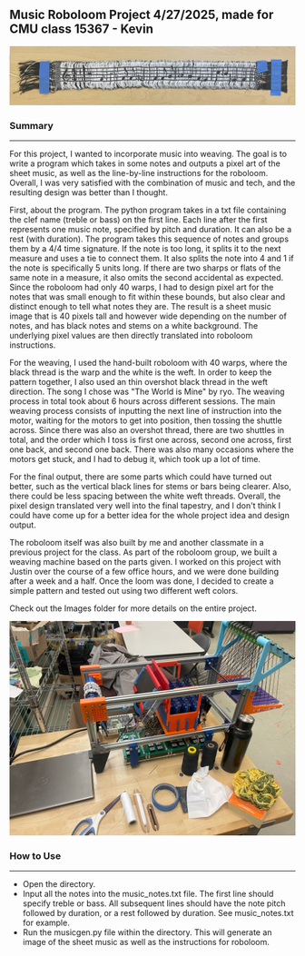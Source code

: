 ## Music Roboloom Project 4/27/2025, made for CMU class 15367 - Kevin

![Final Design](Images/Final.jpg)

### Summary

---

For this project, I wanted to incorporate music into weaving. The goal is to write a program which takes in some notes and outputs a pixel art of the sheet music, as well as the line-by-line instructions for the roboloom. Overall, I was very satisfied with the combination of music and tech, and the resulting design was better than I thought.

First, about the program. The python program takes in a txt file containing the clef name (treble or bass) on the first line. Each line after the first represents one music note, specified by pitch and duration. It can also be a rest (with duration). The program takes this sequence of notes and groups them by a 4/4 time signature. If the note is too long, it splits it to the next measure and uses a tie to connect them. It also splits the note into 4 and 1 if the note is specifically 5 units long. If there are two sharps or flats of the same note in a measure, it also omits the second accidental as expected. Since the roboloom had only 40 warps, I had to design pixel art for the notes that was small enough to fit within these bounds, but also clear and distinct enough to tell what notes they are. The result is a sheet music image that is 40 pixels tall and however wide depending on the number of notes, and has black notes and stems on a white background. The underlying pixel values are then directly translated into roboloom instructions.
	
For the weaving, I used the hand-built roboloom with 40 warps, where the black thread is the warp and the white is the weft. In order to keep the pattern together, I also used an thin overshot black thread in the weft direction. The song I chose was "The World is Mine" by ryo. The weaving process in total took about 6 hours across different sessions. The main weaving process consists of inputting the next line of instruction into the motor, waiting for the motors to get into position, then tossing the shuttle across. Since there was also an overshot thread, there are two shuttles in total, and the order which I toss is first one across, second one across, first one back, and second one back. There was also many occasions where the motors get stuck, and I had to debug it, which took up a lot of time.

For the final output, there are some parts which could have turned out better, such as the vertical black lines for stems or bars being clearer. Also, there could be less spacing between the white weft threads. Overall, the pixel design translated very well into the final tapestry, and I don't think I could have come up for a better idea for the whole project idea and design output.

The roboloom itself was also built by me and another classmate in a previous project for the class. As part of the roboloom group, we built a weaving machine based on the parts given. I worked on this project with Justin over the course of a few office hours, and we were done building after a week and a half. Once the loom was done, I decided to create a simple pattern and tested out using two different weft colors.

Check out the Images folder for more details on the entire project.

![Final Design](Images/Weaving/done2.jpg)

### How to Use

---

- Open the directory.
- Input all the notes into the music_notes.txt file. The first line should specify treble or bass. All subsequent lines should have the note pitch followed by duration, or a rest followed by duration. See music_notes.txt for example.
- Run the musicgen.py file within the directory. This will generate an image of the sheet music as well as the instructions for roboloom.